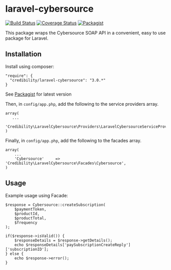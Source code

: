laravel-cybersource
===================
[![Build Status](https://travis-ci.org/credibility/laravel-cybersource.svg?branch=master)](https://travis-ci.org/credibility/laravel-cybersource)
[![Coverage Status](https://coveralls.io/repos/credibility/laravel-cybersource/badge.png)](https://coveralls.io/r/credibility/laravel-cybersource)
[![Packagist](http://img.shields.io/packagist/v/credibility/laravel-cybersource.svg)](https://packagist.org/packages/credibility/laravel-cybersource)

This package wraps the Cybersource SOAP API in a convenient, easy to use package for Laravel.

## Installation

Install using composer:

    "require": {
      "credibility/laravel-cybersource": "3.0.*" 
    }
    
See [Packagist](https://packagist.org/packages/credibility/laravel-cybersource) for latest version 

Then, in `config/app.php`, add the following to the service providers array.

    array(
       ...
      'Credibility\LaravelCybersource\Providers\LaravelCybersourceServiceProvider',
    )
    
Finally, in `config/app.php`, add the following to the facades array.

    array(
        ...
        'Cybersource'     => 'Credibility\LaravelCybersource\Facades\Cybersource',
    )

## Usage

Example usage using Facade:
    
    $response = Cybersource::createSubscription(
        $paymentToken,
        $productId,
        $productTotal,
        $frequency
    );
    
    if($response->isValid()) {
        $responseDetails = $response->getDetails();
        echo $responseDetails['paySubscriptionCreateReply']['subscriptionID'];
    } else {
        echo $response->error();
    }
    




